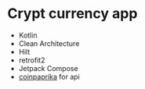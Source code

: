 # Crypt currency app

- Kotlin
- Clean Architecture
- Hilt
- retrofit2
- Jetpack Compose
- [coinpaprika](https://coinpaprika.com/ja/) for api